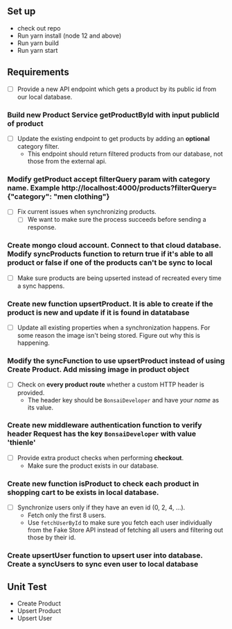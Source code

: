 ## Set up
- check out repo
- Run yarn install (node 12 and above)
- Run yarn build
- Run yarn start


## Requirements

- [ ] Provide a new API endpoint which gets a product by its public id from our local database.
### Build new Product Service getProductById with input publicId of product
- [ ] Update the existing endpoint to get products by adding an **optional** category filter.
  - This endpoint should return filtered products from our database, not those from the external api.
### Modify getProduct accept filterQuery param with category name. Example http://localhost:4000/products?filterQuery={"category": "men clothing"} 
- [ ] Fix current issues when synchronizing products.
  - [ ] We want to make sure the process succeeds before sending a response.
### Create mongo cloud account. Connect to that cloud database. Modify syncProducts function to return true if it's able to all product or false if one of the products can't be sync to local
  - [ ] Make sure products are being upserted instead of recreated every time a sync happens.
### Create new function upsertProduct. It is able to create if the product is new and update if it is found in datatabase  
  - [ ] Update all existing properties when a synchronization happens. For some reason the image isn't being stored. Figure out why this is happening.
### Modify the syncFunction to use upsertProduct instead of using Create Product. Add missing image in product object   
- [ ] Check on **every product route** whether a custom HTTP header is provided.
  - The header key should be `BonsaiDeveloper` and have *your name* as its value.
### Create new middleware authentication function to verify header Request has the key `BonsaiDeveloper` with value 'thienle'   
- [ ] Provide extra product checks when performing **checkout**.
  - Make sure the product exists in our database.
### Create new function isProduct to check each product in shopping cart to be exists in local database.  
- [ ] Synchronize users only if they have an even id (0, 2, 4, ...).
  - Fetch only the first 8 users.
  - Use `fetchUserById` to make sure you fetch each user individually from the Fake Store API instead of fetching all users and filtering out those by their id.
### Create upsertUser function to upsert user into database. Create a syncUsers to sync even user to local database

## Unit Test
- Create Product
- Upsert Product
- Upsert User

